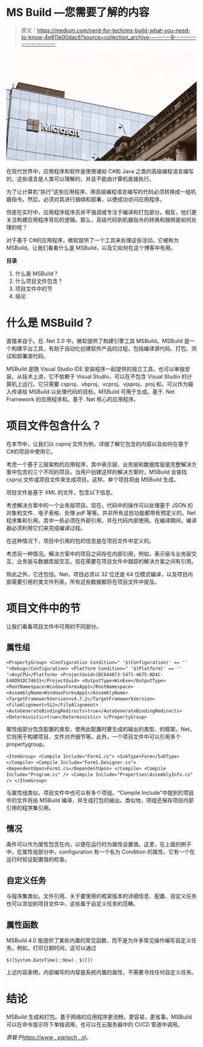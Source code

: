 # MS Build —您需要了解的内容

> 原文：<https://medium.com/nerd-for-tech/ms-build-what-you-need-to-know-4e811e00dac6?source=collection_archive---------9----------------------->

![](img/aeccb17fa5b4254241fda689d08dbaf2.png)

在现代世界中，应用程序和软件是使用诸如 C#和 Java 之类的高级编程语言编写的，这些语言是人类可以理解的，并且不能由计算机直接执行。

为了让计算机“执行”这些应用程序，用高级编程语言编写的代码必须转换成一组机器指令。然后，必须对其进行捆绑和部署，以便成功访问应用程序。

但是在实时中，应用程序程序员并不强调或专注于编译和打包部分。相反，他们更关注构建应用程序背后的逻辑。那么，高级代码到机器指令的转换和捆绑是如何处理的呢？

对于基于 C#的应用程序，微软提供了一个工具来处理这些活动。它被称为 MSBuild。让我们看看什么是 MSBuild，以及它如何在这个博客中有用。

**目录**

1.  什么是 MSBuild？
2.  什么项目文件包含？
3.  项目文件中的节
4.  结论

# 什么是 MSBuild？

直接来自于。在. Net 2.0 中，微软提供了构建引擎工具 MSBuild。MSBuild 是一个构建平台工具，有助于自动化创建软件产品的过程，包括编译源代码、打包、测试和部署源代码。

MSBuild 是随 Visual Studio IDE 安装程序一起提供的独立工具。也可以单独安装。从技术上讲，它不依赖于 Visual Studio，可以在不包含 Visual Studio 的计算机上运行。它只需要 csproj、vbproj、vcproj、vjsproj、proj 和。可以作为输入传递给 MSBuild 以处理代码的目标。MSBuild 可用于生成。基于. Net Framework 的应用程序和。基于. Net 核心的应用程序。

# 项目文件包含什么？

在本节中，让我们以 csproj 文件为例，详细了解它包含的内容以及如何在基于 C#的项目中使用它。

考虑一个基于三层架构的应用程序，其中表示层、业务层和数据库层是完整解决方案中包含的三个不同的项目。当用户创建这样的解决方案时，MSBuild 会查找 csproj 文件或项目文件来生成项目。这样，单个项目将由 MSBuild 生成。

项目文件是基于 XML 的文件，包含以下信息。

考虑解决方案中的一个业务层项目。现在，代码中的操作可以处理基于 JSON 的对象和文件、电子表格、处理 pdf 等等。并非所有这些功能都带有预定义的。Net 程序集和引用。其中一些必须在外部引用，并在代码内部使用。在编译期间，编译器必须利用它们来完成编译过程。

在这种情况下，项目中引用的包的信息是在项目文件中定义的。

考虑另一种情况。解决方案中的项目之间存在内部引用，例如，表示层与业务层交互，业务层与数据库层交互。现在需要在项目文件中跟踪的解决方案之间有引用。

除此之外，它还包括。Net，项目必须以 32 位还是 64 位模式编译，以及项目内部需要引用的类文件列表。所有这些数据都将在项目文件中提及。

# 项目文件中的节

让我们看看项目文件中可用的不同部分。

## 属性组

```
<PropertyGroup> <Configuration Condition=" '$(Configuration)' == '' ">Debug</Configuration> <Platform Condition=" '$(Platform)' == '' ">AnyCPU</Platform> <ProjectGuid>{BC644873-5471-4675-AD4C-E40D91DC7463}</ProjectGuid> <OutputType>WinExe</OutputType> <RootNamespace>WindowsFormsApp1</RootNamespace> <AssemblyName>WindowsFormsApp1</AssemblyName> <TargetFrameworkVersion>v4.7.2</TargetFrameworkVersion> <FileAlignment>512</FileAlignment> <AutoGenerateBindingRedirects>true</AutoGenerateBindingRedirects> <Deterministic>true</Deterministic> </PropertyGroup>
```

属性组部分包含配置的类型、使用此配置时要生成的输出的类型、的框架。Net，它将用于构建项目、文件对齐细节等。此外，一个项目文件中可以引用多个 propertygroup。

```
<ItemGroup> <Compile Include="Form1.cs"> <SubType>Form</SubType> </Compile> <Compile Include="Form1.Designer.cs"> <DependentUpon>Form1.cs</DependentUpon> </Compile> <Compile Include="Program.cs" /> <Compile Include="Properties\AssemblyInfo.cs" /> </ItemGroup>
```

与属性组类似，项目文件中也可以有多个项组。“Compile Include”中提到的项目中的文件将由 MSBuild 编译，并生成打包的输出。类似地，项组还保存项目内部引用的程序集引用。

## 情况

条件可以作为属性包含在内，以便在运行时为属性设置值。这里，在上面的例子中，在属性组部分中，configuration 有一个名为 Condition 的属性，它有一个在运行时验证配置值的检查。

## 自定义任务

与程序集类似，文件引用、关于要使用的框架版本的详细信息、配置、自定义任务也可以添加到项目文件中。这些属于自定义任务的范畴。

## 属性函数

MSBuild 4.0 版提供了某些内置的常见函数，而不是为许多常见操作编写自定义任务。例如，打印日期时间，这可以通过

```
$([System.DateTime]::Now). $([])
```

上述内容表明，内部编写的内容是系统内置的属性，不需要寻找任何自定义任务。

# 结论

MSBuild 生成和打包。基于网络的应用程序更流畅，更容易，更省事。MSBuild 可以在命令提示符下单独调用，也可以在云服务器中的 CI/CD 管道中调用。

*原载于*[*https://www . partech . nl*](https://www.partech.nl/nl/publicaties/2021/03/ms-build---what-you-need-to-know)*。*